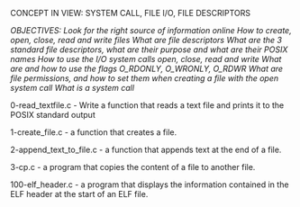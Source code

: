 CONCEPT IN VIEW: SYSTEM CALL, FILE I/O, FILE DESCRIPTORS

*OBJECTIVES: Look for the right source of information online
How to create, open, close, read and write files
What are file descriptors
What are the 3 standard file descriptors, what are their purpose and what are their POSIX names
How to use the I/O system calls open, close, read and write
What are and how to use the flags O_RDONLY, O_WRONLY, O_RDWR
What are file permissions, and how to set them when creating a file with the open system call
What is a system call*


0-read_textfile.c - Write a function that reads a text file and prints it to the POSIX standard output

1-create_file.c - a function that creates a file.

2-append_text_to_file.c -  a function that appends text at the end of a file.

3-cp.c - a program that copies the content of a file to another file.

100-elf_header.c -  a program that displays the information contained in the ELF header at the start of an ELF file.
